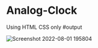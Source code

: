 # Analog-Clock
Using HTML CSS only
#output

![Screenshot 2022-08-01 195804](https://user-images.githubusercontent.com/109411295/182171239-d585d59c-1c5b-41cc-9d0a-fd4d8326a2ca.png)
